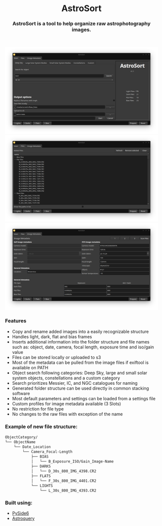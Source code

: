 
<h1 align="center">AstroSort</h1>

<h3 align="center">AstroSort is a tool to help organize raw astrophotography images. </h3>
<br/>

<p align="center">
<img src="img/main_tab.png" width="800" >
<img src="img/files_tab.png" width="800" >
<img src="img/metadata_tab.png" width="800" title="Screenshots of AstroQuery">
</p>

### Features
- Copy and rename added images into a easily recognizable structure
- Handles light, dark, flat and bias frames
- Inserts additional information into the folder structure and file names such as:
  object, date, camera, focal length, exposure time and iso/gain value
- Files can be stored locally or uploaded to s3
- Most of the metadata can be pulled from the image files if exiftool is available on PATH
- Object search following categories: Deep Sky, large and small solar system objects, constellations and a custom category
- Search prioritizes Messier, IC, and NGC catalogues for naming
- Generated folder structure can be used directly in common stacking software
- Most default parameters and settings can be loaded from a settings file
- Custom profiles for image metadata available (3 Slots)
- No restriction for file type
- No changes to the raw files with exception of the name

### Example of new file structure:
```
ObjectCategory/
└── ObjectName
    └── Date_Location
        └── Camera_Focal-Length
            ├── BIAS
            │   └── B_Exposure_ISO/Gain_Image-Name
            ├── DARKS
            │   └── D_30s_800_IMG_4398.CR2
            ├── FLATS
            │   └── F_30s_800_IMG_4401.CR2
            └── LIGHTS
                └── L_30s_800_IMG_4393.CR2
```

### Built using:
- [PySide6](https://wiki.qt.io/Main)
- [Astroquery](https://github.com/astropy/astroquery)
